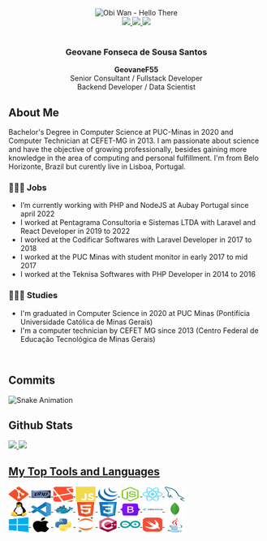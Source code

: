 <div align="center">
    <img src="https://media.giphy.com/media/hUEnpmgX9LyzZfK2xV/giphy.gif" alt="Obi Wan - Hello There" height="150" width="330"/>
</div>
<div align="center">
    <a href = "mailto:geovanefss@gmail.com">
        <img src="https://img.shields.io/badge/-Gmail-%23333?style=for-the-badge&logo=gmail&logoColor=white" target="_blank">
    </a>
    <a href="https://www.linkedin.com/in/geovane-fonseca-51406110b/" target="_blank">
        <img src="https://img.shields.io/badge/-LinkedIn-%230077B5?style=for-the-badge&logo=linkedin&logoColor=white" target="_blank">
    </a>
    <a href="https://instagram.com/geovanefonsecass" target="_blank">
        <img src="https://img.shields.io/badge/-Instagram-%23E4405F?style=for-the-badge&logo=instagram&logoColor=white" target="_blank">
    </a>
</div>

<br />

<p align="center">

  <h3 align="center">Geovane Fonseca de Sousa Santos</h3>

  <p align="center">
    <b>GeovaneF55</b>
    <br />
    Senior Consultant / Fullstack Developer
    <br/>
    Backend Developer / Data Scientist
  </p>
</p>

## About Me

Bachelor's Degree in Computer Science at PUC-Minas in 2020 and Computer Technician at CEFET-MG in 2013.
I am passionate about science and have the objective of growing professionally, besides gaining more
knowledge in the area of computing and personal fulfillment. I'm from Belo Horizonte, Brazil but curently
live in Lisboa, Portugal.

<h3>👨🏻‍💻 Jobs</h3>    

<ul>
    <li>I’m currently working with PHP and NodeJS at Aubay Portugal since april 2022</li>
    <li>I worked at Pentagrama Consultoria e Sistemas LTDA with Laravel and React Developer in 2019 to 2022</li>
    <li>I worked at the Codificar Softwares with Laravel Developer in 2017 to 2018</li>
    <li>I worked at the PUC Minas with student monitor in early 2017 to mid 2017</li>
    <li>I worked at the Teknisa Softwares with PHP Developer in 2014 to 2016</li>
</ul>

<h3>👨🏻‍🎓 Studies</h3>    
<ul>
    <li>I'm graduated in Computer Science in 2020 at PUC Minas (Pontifícia Universidade Católica de Minas Gerais)</li>
    <li>I'm a computer technician by CEFET MG since 2013 (Centro Federal de Educação Tecnológica de Minas Gerais)</li>
</ul>

<br/>

## Commits
![Snake Animation](https://github.com/GeovaneF55/GeovaneF55/blob/output/github-contribution-grid-snake.svg)

## Github Stats

<a href="https://github.com/geovanef55">
<img height="180em" src="https://github-readme-stats.vercel.app/api?username=geovanef55&show_icons=true&hide=contribs&count_private=true&theme=tokyonight"/>
<img height="180em" src="https://github-readme-stats.vercel.app/api/top-langs/?username=geovanef55&layout=compact&langs_count=10&theme=tokyonight&exclude_repo=pucminas,tcc_twitter&hide=jupyter%20notebook"/>

<br/>
    
## My Top Tools and Languages
    
<div style="display: inline_block">
  <img align="center" height="30" width="40" src="https://raw.githubusercontent.com/devicons/devicon/master/icons/git/git-original.svg">
  <img align="center" height="30" width="40" src="https://raw.githubusercontent.com/devicons/devicon/master/icons/php/php-original.svg">
  <img align="center" height="30" width="40" src="https://raw.githubusercontent.com/devicons/devicon/master/icons/laravel/laravel-plain.svg">
  <img align="center" height="30" width="40" src="https://raw.githubusercontent.com/devicons/devicon/master/icons/javascript/javascript-plain.svg">
  <img align="center" height="30" width="40" src="https://raw.githubusercontent.com/devicons/devicon/master/icons/jquery/jquery-original.svg">
  <img align="center" height="30" width="40" src="https://raw.githubusercontent.com/devicons/devicon/master/icons/nodejs/nodejs-original.svg">
  <img align="center" height="30" width="40" src="https://raw.githubusercontent.com/devicons/devicon/master/icons/react/react-original.svg">
  <img align="center" height="30" width="40" src="https://raw.githubusercontent.com/devicons/devicon/master/icons/mysql/mysql-original.svg">
</div>
<div style="display: inline_block">
    <img align="center" height="30" width="40" src="https://raw.githubusercontent.com/devicons/devicon/master/icons/linux/linux-original.svg">
    <img align="center" height="30" width="40" src="https://raw.githubusercontent.com/devicons/devicon/master/icons/vscode/vscode-original.svg">
    <img align="center" height="30" width="40" src="https://raw.githubusercontent.com/devicons/devicon/master/icons/docker/docker-original.svg">
    <img align="center" height="30" width="40" src="https://raw.githubusercontent.com/devicons/devicon/master/icons/html5/html5-original.svg">
    <img align="center" height="30" width="40" src="https://raw.githubusercontent.com/devicons/devicon/master/icons/css3/css3-original.svg">
    <img align="center" height="30" width="40" src="https://raw.githubusercontent.com/devicons/devicon/master/icons/bootstrap/bootstrap-original.svg">
    <img align="center" height="30" width="40" src="https://raw.githubusercontent.com/devicons/devicon/master/icons/tailwindcss/tailwindcss-original-wordmark.svg">
    <img align="center" height="30" width="40" src="https://raw.githubusercontent.com/devicons/devicon/master/icons/mongodb/mongodb-original.svg">
</div>
<div style="display: inline_block">
    <img align="center" height="30" width="40" src="https://raw.githubusercontent.com/devicons/devicon/master/icons/windows8/windows8-original.svg">
    <img align="center" height="30" width="40" src="https://raw.githubusercontent.com/devicons/devicon/master/icons/apple/apple-original.svg">
    <img align="center" height="30" width="40" src="https://raw.githubusercontent.com/devicons/devicon/master/icons/python/python-original.svg">
    <img align="center" height="30" width="40" src="https://raw.githubusercontent.com/devicons/devicon/master/icons/jupyter/jupyter-original.svg">
    <img align="center" height="30" width="40" src="https://raw.githubusercontent.com/devicons/devicon/master/icons/cplusplus/cplusplus-original.svg">
    <img align="center" height="30" width="40" src="https://raw.githubusercontent.com/devicons/devicon/master/icons/arduino/arduino-original.svg">
    <img align="center" height="30" width="40" src="https://raw.githubusercontent.com/devicons/devicon/master/icons/swift/swift-original.svg">
    <img align="center" height="30" width="40" src="https://raw.githubusercontent.com/devicons/devicon/master/icons/java/java-original.svg">
</div>
<br>
